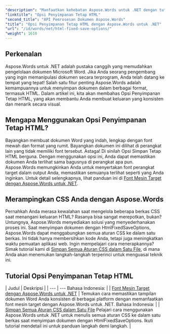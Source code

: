 ```yaml
---
"description": "Manfaatkan kehebatan Aspose.Words untuk .NET dengan tutorial Opsi Penyimpanan Tetap HTML kami yang komprehensif. Pelajari cara menyederhanakan alur kerja dokumen Anda."
"linktitle": "Opsi Penyimpanan Tetap HTML"
"second_title": "API Pemrosesan Dokumen Aspose.Words"
"title": "Opsi Penyimpanan Tetap HTML dengan Aspose.Words untuk .NET"
"url": "/id/words/net/html-fixed-save-options/"
"weight": 1610
---
```


## Perkenalan

Aspose.Words untuk .NET adalah pustaka canggih yang memudahkan pengelolaan dokumen Microsoft Word. Jika Anda seorang pengembang yang ingin memanipulasi dokumen secara terprogram, Anda telah datang ke tempat yang tepat! Salah satu fitur penting Aspose.Words adalah kemampuannya untuk menyimpan dokumen dalam berbagai format, termasuk HTML. Dalam artikel ini, kita akan membahas Opsi Penyimpanan Tetap HTML, yang akan membantu Anda membuat keluaran yang konsisten dan menarik secara visual.

## Mengapa Menggunakan Opsi Penyimpanan Tetap HTML?

Bayangkan membuat dokumen Word yang indah, lengkap dengan font mewah dan format yang rumit. Bayangkan dokumen ini dilihat di perangkat lain yang tidak memiliki font tersebut. Astaga! Di sinilah Opsi Simpan Tetap HTML berguna. Dengan menggunakan opsi ini, Anda dapat memastikan dokumen Anda terlihat sama bagusnya di perangkat apa pun. Aspose.Words memungkinkan Anda untuk menyertakan font perangkat target dalam output Anda, memastikan semuanya terlihat seperti yang Anda inginkan. Untuk detail selengkapnya, lihat panduan ini di [Font Mesin Target dengan Aspose.Words untuk .NET](./target-machine-font/).

## Merampingkan CSS Anda dengan Aspose.Words

Pernahkah Anda merasa kewalahan saat mengelola beberapa berkas CSS saat menangani keluaran HTML? Rasanya bisa sangat merepotkan, bukan? Untungnya, Aspose.Words menyediakan solusi yang menyederhanakan proses ini. Saat menyimpan dokumen dengan HtmlFixedSaveOptions, Aspose.Words dapat menggabungkan semua aturan CSS ke dalam satu berkas. Ini tidak hanya membersihkan kode Anda, tetapi juga meningkatkan waktu pemuatan aplikasi web. Ingin mempelajari cara menerapkannya? Simak tutorial kami di [Simpan Semua Aturan CSS dalam Satu File](./save-all-css-rules-in-single-file/), di mana Anda akan menemukan langkah-langkah terperinci untuk menguasai teknik ini.

 ## Tutorial Opsi Penyimpanan Tetap HTML
| Judul | Deskripsi |
| --- | --- Bahasa Indonesia: |
| [Font Mesin Target dengan Aspose.Words untuk .NET](./target-machine-font/) | Temukan cara memastikan tampilan dokumen Word Anda konsisten di berbagai platform dengan memanfaatkan font mesin target dengan Aspose.Words untuk .NET. Bahasa Indonesia: |
| [Simpan Semua Aturan CSS dalam Satu File](./save-all-css-rules-in-single-file/) Pelajari cara menggunakan Aspose.Words untuk .NET untuk menulis semua aturan CSS ke dalam satu berkas saat menyimpan dokumen dengan HtmlFixedSaveOptions. Ikuti tutorial mendetail ini untuk panduan langkah demi langkah. |